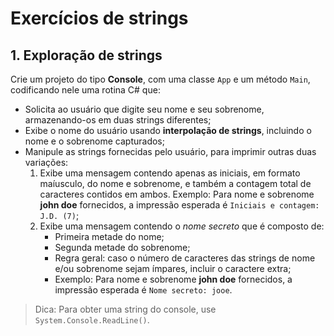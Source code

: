 # Exercícios de strings

## 1. Exploração de strings

Crie um projeto do tipo **Console**, com uma classe `App` e um método `Main`, codificando nele uma rotina C# que:

- Solicita ao usuário que digite seu nome e seu sobrenome, armazenando-os em duas strings diferentes;
- Exibe o nome do usuário usando **interpolação de strings**, incluindo o nome e o sobrenome capturados;
- Manipule as strings fornecidas pelo usuário, para imprimir outras duas variações:
    1. Exibe uma mensagem contendo apenas as iniciais, em formato maíusculo, do nome e sobrenome, e também a contagem total de caracteres contidos em ambos. Exemplo: Para nome e sobrenome **john doe** fornecidos, a impressão esperada é `Iniciais e contagem: J.D. (7)`;
    2. Exibe uma mensagem contendo o _nome secreto_ que é composto de:
        - Primeira metade do nome;
        - Segunda metade do sobrenome;
        - Regra geral: caso o número de caracteres das strings de nome e/ou sobrenome sejam ímpares, incluir o caractere extra;
        - Exemplo: Para nome e sobrenome **john doe** fornecidos, a impressão esperada é `Nome secreto: jooe`.

> Dica: Para obter uma string do console, use `System.Console.ReadLine()`.

